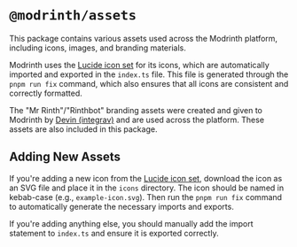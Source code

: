 # `@modrinth/assets`

This package contains various assets used across the Modrinth platform, including icons, images, and branding materials.

Modrinth uses the [Lucide icon set](https://lucide.dev/) for its icons, which are automatically imported and exported in the `index.ts` file. This file is generated through the `pnpm run fix` command, which also ensures that all icons are consistent and correctly formatted.

The "Mr Rinth"/"Rinthbot" branding assets were created and given to Modrinth by [Devin (integrav)](https://github.com/intergrav) and are used across the platform. These assets are also included in this package.

## Adding New Assets

If you're adding a new icon from the [Lucide icon set](https://lucide.dev/), download the icon as an SVG file and place it in the `icons` directory. The icon should be named in kebab-case (e.g., `example-icon.svg`). Then run the `pnpm run fix` command to automatically generate the necessary imports and exports.

If you're adding anything else, you should manually add the import statement to `index.ts` and ensure it is exported correctly.
